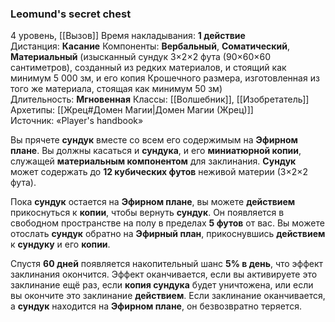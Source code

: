 ### Leomund's secret chest

4 уровень, [[Вызов]]
Время накладывания: **1 действие**
Дистанция: **Касание**
Компоненты: **Вербальный**, **Соматический**, **Материальный** (изысканный сундук 3×2×2 фута (90×60×60 сантиметров), созданный из редких материалов, и стоящий как минимум 5 000 зм, и его копия Крошечного размера, изготовленная из того же материала, стоящая как минимум 50 зм)
Длительность: **Мгновенная**
Классы: [[Волшебник]], [[Изобретатель]]
Архетипы: [[Жрец#Домен Магии|Домен Магии (Жрец)]]
Источник: «Player's handbook»

Вы прячете **сундук** вместе со всем его содержимым на **Эфирном плане**. Вы должны касаться и **сундука**, и его **миниатюрной копии**, служащей **материальным компонентом** для заклинания. **Сундук** может содержать до **12 кубических футов** неживой материи (3×2×2 фута).

Пока **сундук** остается на **Эфирном плане**, вы можете **действием** прикоснуться к **копии**, чтобы вернуть **сундук**. Он появляется в свободном пространстве на полу в пределах **5 футов** от вас. Вы можете отослать **сундук** обратно на **Эфирный план**, прикоснувшись **действием** к **сундуку** и его **копии**.

Спустя **60 дней** появляется накопительный шанс **5% в день**, что эффект заклинания окончится. Эффект оканчивается, если вы активируете это заклинание ещё раз, если **копия сундука** будет уничтожена, или если вы окончите это заклинание **действием**. Если заклинание оканчивается, а **сундук** находится на **Эфирном плане**, он безвозвратно теряется.